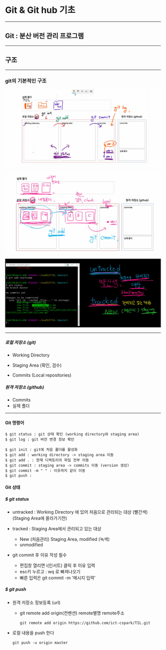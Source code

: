 # Git & Git hub 기초

---

## Git : 분산 버전 관리 프로그램

---

## 구조

---

### git의 기본적인 구조

![git](git.assets/git.png)

![git2](git.assets/git2.png)

![git3](git.assets/git3.png)

---

##### 로컬 저장소 (git)

+ Working Directory 

+ Staging Area (확인, 검수)

+ Commits (Local repositories)

##### 원격 저장소 (github) 

+ Commits
+ 실제 폴더 

---

#### Git 명령어 

```
$ git status : git 상태 확인 (working directory와 staging area)
$ git log : git 버전 변경 정보 확인

$ git init : git에 처음 폴더를 활성화
$ git add : working directory -> staging area 이동
$ git add . : 현재 디렉토리의 파일 전부 이동
$ git commit : staging area -> commits 이동 (version 생성)
$ git commit -m " " : 이유까지 같이 이동
$ git push : 

```

#### Git 상태

##### $ git status

+ untracked : Working Directory 에 있어 처음으로 관리되는 대상 (빨간색)(Staging Area에 올라가기전)

+ tracked : Staging Area에서 관리되고 있는 대상
  + New (처음관리) Staging Area, modified (녹색)
  +  unmodified
+ git commit 후 이유 작성 필수
  + 편집창 열리면 i(인서트) 클릭 후 이유 입력
  + esc키 누르고 : wq 로 빠져나오기
  + 빠른 입력은 git commit -m '메시지 입력'

##### $ git push

* 원격 저장소 정보등록 (url)

  * git remote add origin(컨벤션) remote별명 remote주소

    ```
    git remote add origin https://github.com/ict-cspark/TIL.git

* 로컬 내용을 push 한다

  ```
  git push -u origin master